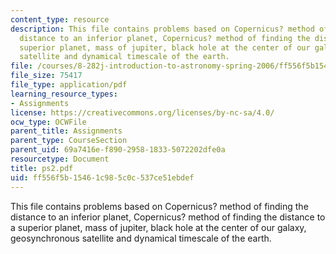 ```yaml
---
content_type: resource
description: This file contains problems based on Copernicus? method of finding the
  distance to an inferior planet, Copernicus? method of finding the distance to a
  superior planet, mass of jupiter, black hole at the center of our galaxy, geosynchronous
  satellite and dynamical timescale of the earth.
file: /courses/8-282j-introduction-to-astronomy-spring-2006/ff556f5b15461c985c0c537ce51ebdef_ps2.pdf
file_size: 75417
file_type: application/pdf
learning_resource_types:
- Assignments
license: https://creativecommons.org/licenses/by-nc-sa/4.0/
ocw_type: OCWFile
parent_title: Assignments
parent_type: CourseSection
parent_uid: 69a7416e-f890-2958-1833-5072202dfe0a
resourcetype: Document
title: ps2.pdf
uid: ff556f5b-1546-1c98-5c0c-537ce51ebdef
---
```

This file contains problems based on Copernicus? method of finding the distance to an inferior planet, Copernicus? method of finding the distance to a superior planet, mass of jupiter, black hole at the center of our galaxy, geosynchronous satellite and dynamical timescale of the earth.